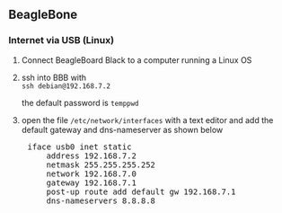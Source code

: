 ## BeagleBone


### Internet via USB (Linux)

1) Connect BeagleBoard Black to a computer running a Linux OS

2) ssh into BBB with  
		`ssh debian@192.168.7.2`
  
   the default password is `temppwd` 
  
3) open the file `/etc/network/interfaces` with a text editor and add the default gateway and dns-nameserver as shown below  
<pre>
    iface usb0 inet static  
        address 192.168.7.2  
        netmask 255.255.255.252  
        network 192.168.7.0  
        gateway 192.168.7.1  
        post-up route add default gw 192.168.7.1  
        dns-nameservers 8.8.8.8
</pre>
